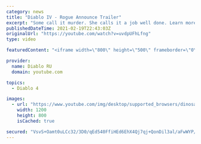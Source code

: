 ```yaml
---
category: news
title: "Diablo IV - Rogue Announce Trailer"
excerpt: "Some call it murder. She calls it a job well done. Learn more at Diablo4.com. The Rogue is the newest addition to the Diablo IV ..."
publishedDateTime: 2021-02-19T22:43:03Z
originalUrl: "https://youtube.com/watch?v=uvdpUFhLfng"
type: video

featuredContent: "<iframe width=\"800\" height=\"500\" frameborder=\"0\" src=\"https://www.youtube.com/embed/uvdpUFhLfng\" allow=\"accelerometer; autoplay; encrypted-media; gyroscope; picture-in-picture\" allowfullscreen></iframe>"

provider:
  name: Diablo RU
  domain: youtube.com

topics:
  - Diablo 4

images:
  - url: "https://www.youtube.com/img/desktop/supported_browsers/dinosaur.png"
    width: 1200
    height: 800
    isCached: true

secured: "VsvS+Oamt0uLCc32/3D0/qEd540FfiHEd6EhX4Qj7qj+QonDil3al/aFwWYP/vsIH64V+757PYWs2ZpmNfq2+4otLNa/0AAJE1gmSlg6DfMQTqJEZfmg7PR0FAplbdKObVUxObCQV1suPQpxkSI3sIuu/7H/VmedKJJ9o8QChtb5p5yOutcYbYeKtVw652j1h/RWofM8bFy+E0ITzKjQu6nj+yzSKyNqAAjxlLtOxn3dqgB/QaRHwa+8Xc26nMZEDhX+niMoIso4nP7h/s5p2XSs8gV9JLVFnhiGHWKllYZ+qNRHpNavBnUDVCz0IjaToZ2RImb8mA9Mhf2PPq+jDX9CN1Xop+6XflxRpOLvOsEGvil4QUGbzmfJTbRkpOp7E4bODH6pBHr0hnEF5I5q8g==;AVUccCGwpezxOKvUnp0SyA=="
---
```


